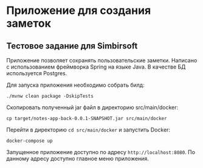 # Приложение для создания заметок
## Тестовое задание для Simbirsoft
Приложение позволяет сохранять пользовательские заметки. 
Написано с использованием фреймворка Spring на языке Java. 
В качестве БД используется Postgres.

Для запуска приложения необходимо собрать билд:

`./mvnw clean package -DskipTests`

Скопировать полученный jar файл в директорию src/main/docker:

`cp target/notes-app-back-0.0.1-SNAPSHOT.jar src/main/docker`

Перейти в директорию `cd src/main/docker` и запустить Docker:

`docker-compose up`

Запущенное приложение доступно по адресу `http://localhost:8080`.
По данному адресу доступно главное меню приложения.